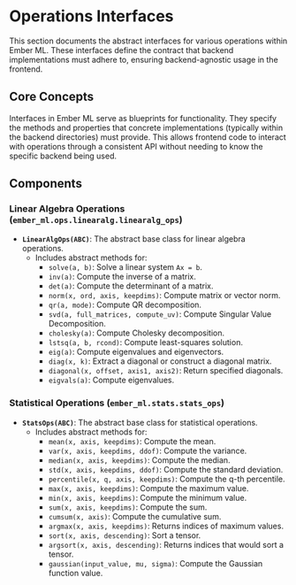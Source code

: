 # Operations Interfaces

This section documents the abstract interfaces for various operations within Ember ML. These interfaces define the contract that backend implementations must adhere to, ensuring backend-agnostic usage in the frontend.

## Core Concepts

Interfaces in Ember ML serve as blueprints for functionality. They specify the methods and properties that concrete implementations (typically within the backend directories) must provide. This allows frontend code to interact with operations through a consistent API without needing to know the specific backend being used.

## Components

### Linear Algebra Operations (`ember_ml.ops.linearalg.linearalg_ops`)

*   **`LinearAlgOps(ABC)`**: The abstract base class for linear algebra operations.
    *   Includes abstract methods for:
        *   `solve(a, b)`: Solve a linear system `Ax = b`.
        *   `inv(a)`: Compute the inverse of a matrix.
        *   `det(a)`: Compute the determinant of a matrix.
        *   `norm(x, ord, axis, keepdims)`: Compute matrix or vector norm.
        *   `qr(a, mode)`: Compute QR decomposition.
        *   `svd(a, full_matrices, compute_uv)`: Compute Singular Value Decomposition.
        *   `cholesky(a)`: Compute Cholesky decomposition.
        *   `lstsq(a, b, rcond)`: Compute least-squares solution.
        *   `eig(a)`: Compute eigenvalues and eigenvectors.
        *   `diag(x, k)`: Extract a diagonal or construct a diagonal matrix.
        *   `diagonal(x, offset, axis1, axis2)`: Return specified diagonals.
        *   `eigvals(a)`: Compute eigenvalues.

### Statistical Operations (`ember_ml.stats.stats_ops`)

*   **`StatsOps(ABC)`**: The abstract base class for statistical operations.
    *   Includes abstract methods for:
        *   `mean(x, axis, keepdims)`: Compute the mean.
        *   `var(x, axis, keepdims, ddof)`: Compute the variance.
        *   `median(x, axis, keepdims)`: Compute the median.
        *   `std(x, axis, keepdims, ddof)`: Compute the standard deviation.
        *   `percentile(x, q, axis, keepdims)`: Compute the q-th percentile.
        *   `max(x, axis, keepdims)`: Compute the maximum value.
        *   `min(x, axis, keepdims)`: Compute the minimum value.
        *   `sum(x, axis, keepdims)`: Compute the sum.
        *   `cumsum(x, axis)`: Compute the cumulative sum.
        *   `argmax(x, axis, keepdims)`: Returns indices of maximum values.
        *   `sort(x, axis, descending)`: Sort a tensor.
        *   `argsort(x, axis, descending)`: Returns indices that would sort a tensor.
        *   `gaussian(input_value, mu, sigma)`: Compute the Gaussian function value.
